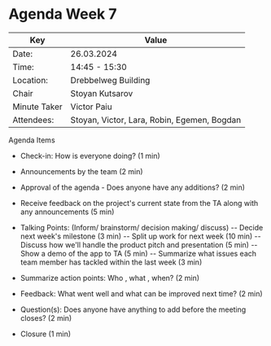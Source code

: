 # Agenda Week 7


|  Key  |  Value  |  
|  ---  |  ---  |  
|  Date:  |  26.03.2024  |  
|  Time:  |  14:45 - 15:30  |   
| Location:|Drebbelweg Building 
|  Chair  |  Stoyan Kutsarov  |  
|  Minute  Taker  |  Victor Paiu  |  
|  Attendees:  | Stoyan, Victor, Lara, Robin, Egemen, Bogdan  |

Agenda Items

*   Check-in:  How  is  everyone  doing?  (1  min)  
-  Announcements  by  the  team  (2  min)  
-  Approval  of  the  agenda  -  Does  anyone  have  any  additions?  (2  min)  
- Receive feedback on the project's current state from the TA along with any announcements (5 min)
- Talking Points: (Inform/ brainstorm/ decision making/ discuss)
-- Decide next week's milestone (3 min)
-- Split up work for next week (10 min)
-- Discuss how we'll handle the product pitch and presentation (5 min)
-- Show a demo of the app to TA (5 min)
-- Summarize what issues each team member has tackled within the last week (3 min)


-   Summarize action points: Who , what , when? (2 min)
-   Feedback: What went well and what can be improved next time? (2 min)
-   Question(s): Does anyone have anything to add before the meeting closes? (2 min)
-  Closure  (1  min)
